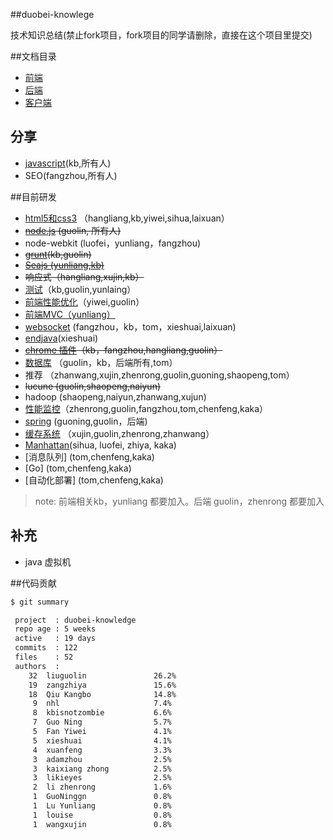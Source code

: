 ##duobei-knowlege

技术知识总结(禁止fork项目，fork项目的同学请删除，直接在这个项目里提交)

##文档目录

* [前端](frontEnd/front-end.md)
* [后端](backend/back-end.md)
* [客户端](client/README.md)

## 分享

* [javascript](frontEnd/javascript-learning.md)(kb,所有人)
* SEO(fangzhou,所有人)

##目前研发

* [html5和css3](frontEnd/HTML5-CSS3.md) （hangliang,kb,yiwei,sihua,laixuan）
* ~~[node.js](backend/nodejs/index.md) (guolin, 所有人)~~ 
* node-webkit (luofei，yunliang，fangzhou)
* ~~[grunt](frontEnd/grunt.md)(kb,guolin)~~
* ~~[Seajs (yunliang,kb)](frontEnd/module_file_loader.md)~~
* ~~响应式（hangliang,xujin,kb）~~
* [测试](frontEnd/fe-test.md)（kb,guolin,yunlaing）
* [前端性能优化](frontEnd/performance-optimization.md)（yiwei,guolin）
* [前端MVC（yunliang）](frontEnd/javascript_mvc.md)
* [websocket](frontEnd/WebSocket.md) (fangzhou，kb，tom，xieshuai,laixuan)
* [endjava](https://github.com/sqxieshuai/endJava_fe_be)(xieshuai)
* ~~[chrome 插件](frontEnd/chrome-extension.md)（kb，fangzhou,hangliang,guolin）~~
* [数据库](backend/mysql/index.md) （guolin，kb，后端所有,tom）
* 推荐 （zhanwang,xujin,zhenrong,guolin,guoning,shaopeng,tom）
* ~~lucune (guolin,shaopeng,naiyun)~~
* hadoop (shaopeng,naiyun,zhanwang,xujun)
* [性能监控](backend/性能监控/index.md)（zhenrong,guolin,fangzhou,tom,chenfeng,kaka）
* [spring](backend/spring.md) (guoning,guolin，后端)
* [缓存系统](backend/cache.md) （xujin,guolin,zhenrong,zhanwang）
* [Manhattan](https://github.com/simpleapples/Manhattan/blob/master/README.md)(sihua, luofei, zhiya, kaka)
* [消息队列] (tom,chenfeng,kaka)
* [Go] (tom,chenfeng,kaka)
* [自动化部署] (tom,chenfeng,kaka)

> note: 前端相关kb，yunliang 都要加入。后端 guolin，zhenrong 都要加入


## 补充

* java 虚拟机

##代码贡献

```bash
$ git summary 

 project  : duobei-knowledge
 repo age : 5 weeks
 active   : 19 days
 commits  : 122
 files    : 52
 authors  : 
    32	liuguolin               26.2%
    19	zangzhiya               15.6%
    18	Qiu Kangbo              14.8%
     9	nhl                     7.4%
     8	kbisnotzombie           6.6%
     7	Guo Ning                5.7%
     5	Fan Yiwei               4.1%
     5	xieshuai                4.1%
     4	xuanfeng                3.3%
     3	adamzhou                2.5%
     3	kaixiang zhong          2.5%
     3	likieyes                2.5%
     2	li zhenrong             1.6%
     1	GuoNinggn               0.8%
     1	Lu Yunliang             0.8%
     1	louise                  0.8%
     1	wangxujin               0.8%


```
